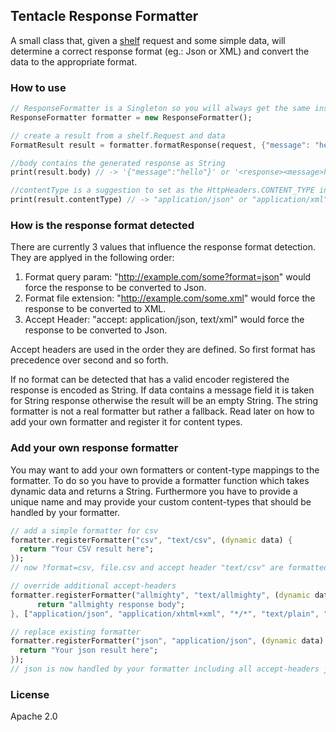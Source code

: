 ## Tentacle Response Formatter ##
A small class that, given a [shelf](http://pub.dartlang.org/packages/shelf) request and some simple
data, will determine a correct response format (eg.: Json or XML) and convert the data to the appropriate
format.

### How to use ###
```dart
// ResponseFormatter is a Singleton so you will always get the same instance with new
ResponseFormatter formatter = new ResponseFormatter();

// create a result from a shelf.Request and data
FormatResult result = formatter.formatResponse(request, {"message": "hello"});

//body contains the generated response as String
print(result.body) // -> '{"message":"hello"}' or '<response><message>hello</message></response>' or 'hello'

//contentType is a suggestion to set as the HttpHeaders.CONTENT_TYPE in the shelf.Response you create
print(result.contentType) // -> "application/json" or "application/xml" or "text/plain"
```

### How is the response format detected ###
There are currently 3 values that influence the response format detection. They are applyed in the following order:

1. Format query param: "http://example.com/some?format=json" would force the response to be converted to Json.
2. Format file extension: "http://example.com/some.xml" would force the response to be converted to XML.
3. Accept Header: "accept: application/json, text/xml" would force the response to be converted to Json.

Accept headers are used in the order they are defined. So first format has precedence over second and so forth.

If no format can be detected that has a valid encoder registered the response is encoded as String. If data contains
a message field it is taken for String response otherwise the result will be an empty String. The string formatter is
not a real formatter but rather a fallback. Read later on how to add your own formatter and register it for content types.

### Add your own response formatter ###
You may want to add your own formatters or content-type mappings to the formatter. To do so you have to provide a
formatter function which takes dynamic data and returns a String. Furthermore you have to provide a unique name and
may provide your custom content-types that should be handled by your formatter.
```dart
// add a simple formatter for csv
formatter.registerFormatter("csv", "text/csv", (dynamic data) {
  return "Your CSV result here";
});
// now ?format=csv, file.csv and accept header "text/csv" are formatted using your formatter

// override additional accept-headers
formatter.registerFormatter("allmighty", "text/allmighty", (dynamic data) {
      return "allmighty response body";
}, ["application/json", "application/xhtml+xml", "*/*", "text/plain", "application/xml"]);

// replace existing formatter
formatter.registerFormatter("json", "application/json", (dynamic data) {
  return "Your json result here";
});
// json is now handled by your formatter including all accept-headers json was initially registered for
```

### License ###
Apache 2.0